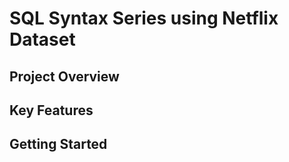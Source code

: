 # SQL Syntax Series using Netflix Dataset

## Project Overview

## Key Features

## Getting Started
